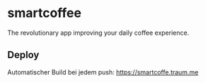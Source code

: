# smartcoffee

The revolutionary app improving your daily coffee experience.


## Deploy
Automatischer Build bei jedem push:
https://smartcoffe.traum.me
